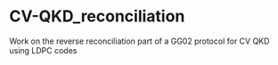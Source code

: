 # CV-QKD_reconciliation
 Work on the reverse reconciliation part of a GG02 protocol for CV QKD using LDPC codes
